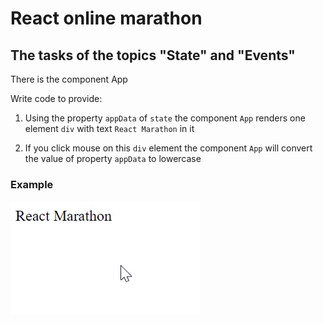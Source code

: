 # React online marathon

## The tasks of the topics "State" and "Events"

There is the component App

Write code to provide:

1. Using the property <code>appData</code> of <code>state</code> the component <code>App</code> renders one element <code>div</code> with text <code>React Marathon</code> in it

2. If you click mouse on this <code>div</code> element the component <code>App</code> will convert the value of property <code>appData</code> to lowercase
### Example
![](example.gif)
